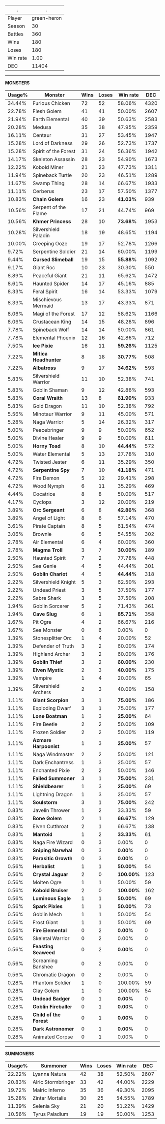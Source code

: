 .|.
|-|-
Player|green-heron
Season|30
Battles|360
Wins|180
Loses|180
Win rate|1.00
DEC|11404

---
**MONSTERS**

Usage%|Monster|Wins|Loses|Win rate|DEC|
-|-|-|-|-|-|
34.44%|Furious Chicken|72|52|58.06%|4320|
22.78%|Flesh Golem|41|41|50.00%|2607|
21.94%|Earth Elemental|40|39|50.63%|2583|
20.28%|Medusa|35|38|47.95%|2359|
16.11%|Centaur|31|27|53.45%|1947|
15.28%|Lord of Darkness|29|26|52.73%|1737|
15.28%|Spirit of the Forest|31|24|56.36%|1942|
14.17%|Skeleton Assassin|28|23|54.90%|1673|
12.22%|Kobold Miner|21|23|47.73%|1311|
11.94%|Spineback Turtle|20|23|46.51%|1289|
11.67%|Swamp Thing|28|14|66.67%|1933|
11.11%|Cerberus|23|17|57.50%|1377|
10.83%|**Chain Golem**|16|23|**41.03%**|939|
10.56%|Serpent of the Flame|17|21|44.74%|969|
10.56%|**Khmer Princess**|28|10|**73.68%**|1953|
10.28%|Silvershield Paladin|18|19|48.65%|1194|
10.00%|Creeping Ooze|19|17|52.78%|1266|
9.72%|Serpentine Soldier|21|14|60.00%|1199|
9.44%|**Cursed Slimeball**|19|15|**55.88%**|1092|
9.17%|Giant Roc|10|23|30.30%|550|
8.89%|Peaceful Giant|21|11|65.62%|1472|
8.61%|Haunted Spider|14|17|45.16%|885|
8.33%|Feral Spirit|16|14|53.33%|1079|
8.33%|Mischievous Mermaid|13|17|43.33%|871|
8.06%|Magi of the Forest|17|12|58.62%|1166|
8.06%|Crustacean King|14|15|48.28%|896|
7.78%|Spineback Wolf|14|14|50.00%|861|
7.78%|Elemental Phoenix|12|16|42.86%|712|
7.50%|**Ice Pixie**|16|11|**59.26%**|1125|
7.22%|**Mitica Headhunter**|8|18|**30.77%**|508|
7.22%|**Albatross**|9|17|**34.62%**|593|
5.83%|Silvershield Warrior|11|10|52.38%|741|
5.83%|Goblin Shaman|9|12|42.86%|593|
5.83%|**Coral Wraith**|13|8|**61.90%**|933|
5.83%|Gold Dragon|11|10|52.38%|792|
5.56%|Minotaur Warrior|9|11|45.00%|571|
5.28%|Naga Warrior|5|14|26.32%|317|
5.00%|Peacebringer|9|9|50.00%|652|
5.00%|Divine Healer|9|9|50.00%|611|
5.00%|**Horny Toad**|8|10|**44.44%**|572|
5.00%|Water Elemental|5|13|27.78%|310|
4.72%|Twisted Jester|6|11|35.29%|350|
4.72%|**Serpentine Spy**|7|10|**41.18%**|471|
4.72%|Fire Demon|5|12|29.41%|298|
4.72%|Wood Nymph|6|11|35.29%|469|
4.44%|Cocatrice|8|8|50.00%|517|
4.17%|Cyclops|3|12|20.00%|219|
3.89%|**Orc Sergeant**|6|8|**42.86%**|368|
3.89%|Angel of Light|8|6|57.14%|470|
3.61%|Pirate Captain|8|5|61.54%|474|
3.06%|Brownie|6|5|54.55%|302|
2.78%|Air Elemental|6|4|60.00%|360|
2.78%|**Magma Troll**|3|7|**30.00%**|189|
2.50%|Haunted Spirit|7|2|77.78%|448|
2.50%|Sea Genie|4|5|44.44%|301|
2.50%|**Goblin Chariot**|4|5|**44.44%**|318|
2.22%|Silvershield Knight|5|3|62.50%|293|
2.22%|Undead Priest|3|5|37.50%|177|
2.22%|Sabre Shark|3|5|37.50%|208|
1.94%|Goblin Sorcerer|5|2|71.43%|361|
1.94%|**Cave Slug**|6|1|**85.71%**|358|
1.67%|Pit Ogre|4|2|66.67%|216|
1.67%|Sea Monster|0|6|0.00%|0|
1.39%|Stonesplitter Orc|1|4|20.00%|52|
1.39%|Defender of Truth|3|2|60.00%|174|
1.39%|Highland Archer|3|2|60.00%|176|
1.39%|**Goblin Thief**|3|2|**60.00%**|230|
1.39%|**Elven Mystic**|2|3|**40.00%**|175|
1.39%|Vampire|1|4|20.00%|65|
1.39%|Silvershield Archers|2|3|40.00%|158|
1.11%|**Giant Scorpion**|3|1|**75.00%**|186|
1.11%|Exploding Dwarf|3|1|75.00%|177|
1.11%|**Lone Boatman**|1|3|**25.00%**|64|
1.11%|Fire Beetle|2|2|50.00%|109|
1.11%|Frozen Soldier|2|2|50.00%|119|
1.11%|**Azmare Harpoonist**|1|3|**25.00%**|57|
1.11%|Naga Windmaster|2|2|50.00%|121|
1.11%|Dark Enchantress|1|3|25.00%|57|
1.11%|Enchanted Pixie|2|2|50.00%|146|
1.11%|**Failed Summoner**|3|1|**75.00%**|231|
1.11%|**Shieldbearer**|1|3|**25.00%**|69|
1.11%|Lightning Dragon|1|3|25.00%|57|
1.11%|**Soulstorm**|3|1|**75.00%**|242|
0.83%|Javelin Thrower|1|2|33.33%|59|
0.83%|**Bone Golem**|2|1|**66.67%**|129|
0.83%|Elven Cutthroat|2|1|66.67%|138|
0.83%|**Mantoid**|1|2|**33.33%**|61|
0.83%|Naga Fire Wizard|0|3|0.00%|0|
0.83%|**Sniping Narwhal**|0|3|**0.00%**|0|
0.83%|**Parasitic Growth**|0|3|**0.00%**|0|
0.56%|**Herbalist**|1|1|**50.00%**|54|
0.56%|**Crystal Jaguar**|2|0|**100.00%**|123|
0.56%|Molten Ogre|1|1|50.00%|59|
0.56%|**Kobold Bruiser**|2|0|**100.00%**|162|
0.56%|**Luminous Eagle**|1|1|**50.00%**|69|
0.56%|**Spark Pixies**|1|1|**50.00%**|73|
0.56%|Goblin Mech|1|1|50.00%|54|
0.56%|Frost Giant|1|1|50.00%|69|
0.56%|**Fire Elemental**|0|2|**0.00%**|0|
0.56%|Skeletal Warrior|0|2|0.00%|0|
0.56%|**Feasting Seaweed**|0|2|**0.00%**|0|
0.56%|Screaming Banshee|0|2|0.00%|0|
0.56%|Chromatic Dragon|0|2|0.00%|0|
0.28%|Phantom Soldier|1|0|100.00%|59|
0.28%|Clay Golem|1|0|100.00%|54|
0.28%|**Undead Badger**|0|1|**0.00%**|0|
0.28%|**Goblin Fireballer**|0|1|**0.00%**|0|
0.28%|**Child of the Forest**|0|1|**0.00%**|0|
0.28%|**Dark Astronomer**|0|1|**0.00%**|0|
0.28%|Animated Corpse|0|1|0.00%|0|

---
**SUMMONERS**

Usage%|Summoner|Wins|Loses|Win rate|DEC|
-|-|-|-|-|-|
22.22%|Lyanna Natura|42|38|52.50%|2607|
20.83%|Alric Stormbringer|33|42|44.00%|2229|
19.72%|Malric Inferno|35|36|49.30%|2095|
15.28%|Zintar Mortalis|30|25|54.55%|1789|
11.39%|Selenia Sky|21|20|51.22%|1429|
10.56%|Tyrus Paladium|19|19|50.00%|1253|
